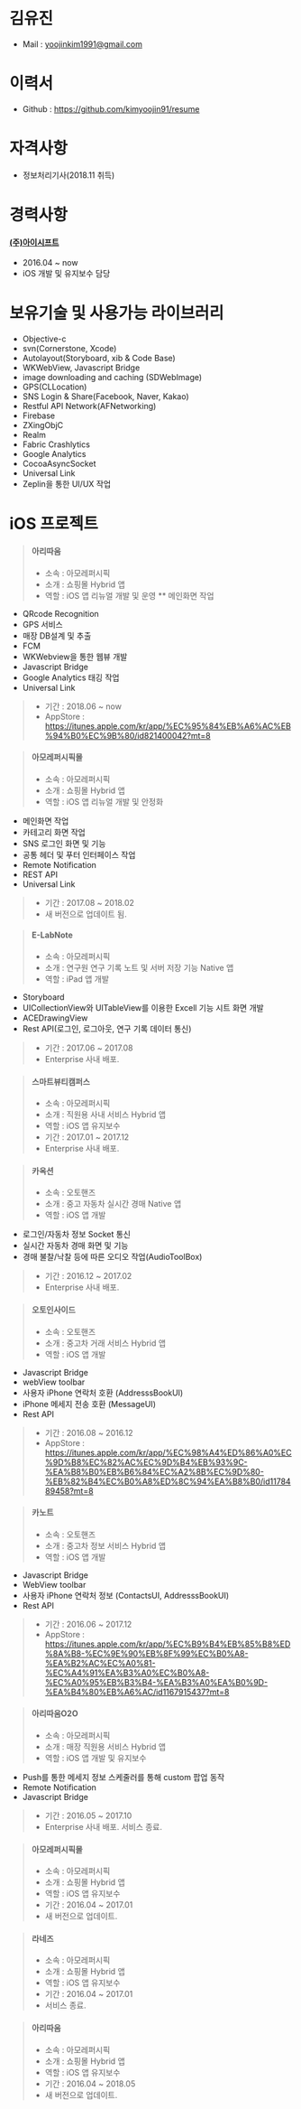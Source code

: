 # 김유진

* Mail : yoojinkim1991@gmail.com

# 이력서

* Github : https://github.com/kimyoojin91/resume

# 자격사항

* 정보처리기사(2018.11 취득)

# 경력사항

 #### [(주)아이시프트](http://www.ishift.co.kr)
 * 2016.04 ~ now
 * iOS 개발 및 유지보수 담당

# 보유기술 및 사용가능 라이브러리
 * Objective-c
 * svn(Cornerstone, Xcode)
 * Autolayout(Storyboard, xib & Code Base)
 * WKWebView, Javascript Bridge
 * image downloading and caching (SDWebImage)
 * GPS(CLLocation)
 * SNS Login & Share(Facebook, Naver, Kakao)
 * Restful API Network(AFNetworking)
 * Firebase
 * ZXingObjC
 * Realm
 * Fabric Crashlytics
 * Google Analytics
 * CocoaAsyncSocket
 * Universal Link
 * Zeplin을 통한 UI/UX 작업

# iOS 프로젝트

> #### 아리따움
> * 소속 : 아모레퍼시픽
> * 소개 : 쇼핑몰 Hybrid 앱
> * 역할 : iOS 앱 리뉴얼 개발 및 운영 
 ** 메인화면 작업
 - QRcode Recognition
 - GPS 서비스
 - 매장 DB설계 및 추출
 - FCM
 - WKWebview을 통한 웹뷰 개발
 - Javascript Bridge
 - Google Analytics 태깅 작업
 - Universal Link
> * 기간 : 2018.06 ~ now
> * AppStore : https://itunes.apple.com/kr/app/%EC%95%84%EB%A6%AC%EB%94%B0%EC%9B%80/id821400042?mt=8

> #### 아모레퍼시픽몰
> * 소속 : 아모레퍼시픽
> * 소개 : 쇼핑몰 Hybrid 앱
> * 역할 : iOS 앱 리뉴얼 개발 및 안정화 
 - 메인화면 작업 
 - 카테고리 화면 작업
 - SNS 로그인 화면 및 기능
 - 공통 헤더 및 푸터 인터페이스 작업
 - Remote Notification
 - REST API
 - Universal Link
> * 기간 : 2017.08 ~ 2018.02
> * 새 버전으로 업데이트 됨.

> #### E-LabNote
> * 소속 : 아모레퍼시픽
> * 소개 : 연구원 연구 기록 노트 및 서버 저장 기능 Native 앱
> * 역할 : iPad 앱 개발 
 - Storyboard
 - UICollectionView와 UITableView를 이용한 Excell 기능 시트 화면 개발
 - ACEDrawingView
 - Rest API(로그인, 로그아웃, 연구 기록 데이터 통신)
 
> * 기간 : 2017.06 ~ 2017.08
> * Enterprise 사내 배포.

> #### 스마트뷰티캠퍼스
> * 소속 : 아모레퍼시픽
> * 소개 : 직원용 사내 서비스 Hybrid 앱
> * 역할 : iOS 앱 유지보수
> * 기간 : 2017.01 ~ 2017.12
> * Enterprise 사내 배포.

> #### 카옥션
> * 소속 : 오토핸즈
> * 소개 : 중고 자동차 실시간 경매 Native 앱
> * 역할 : iOS 앱 개발 
 - 로그인/자동차 정보 Socket 통신
 - 실시간 자동차 경매 화면 및 기능
 - 경매 불찰/낙찰 등에 따른 오디오 작업(AudioToolBox) 
> * 기간 : 2016.12 ~ 2017.02
> * Enterprise 사내 배포.

> #### 오토인사이드
> * 소속 : 오토핸즈
> * 소개 : 중고차 거래 서비스 Hybrid 앱
> * 역할 : iOS 앱 개발 
  - Javascript Bridge
  - webView toolbar
  - 사용자 iPhone 연락처 호환 (AddresssBookUI)
  - iPhone 메세지 전송 호환 (MessageUI)
  - Rest API
> * 기간 : 2016.08 ~ 2016.12
> * AppStore : https://itunes.apple.com/kr/app/%EC%98%A4%ED%86%A0%EC%9D%B8%EC%82%AC%EC%9D%B4%EB%93%9C-%EA%B8%B0%EB%B6%84%EC%A2%8B%EC%9D%80-%EB%82%B4%EC%B0%A8%ED%8C%94%EA%B8%B0/id1178489458?mt=8

> #### 카노트
> * 소속 : 오토핸즈
> * 소개 : 중고차 정보 서비스 Hybrid 앱
> * 역할 : iOS 앱 개발 
  - Javascript Bridge
  - WebView toolbar
  - 사용자 iPhone 연락처 정보 (ContactsUI, AddresssBookUI)
  - Rest API
> * 기간 : 2016.06 ~ 2017.12
> * AppStore : https://itunes.apple.com/kr/app/%EC%B9%B4%EB%85%B8%ED%8A%B8-%EC%9E%90%EB%8F%99%EC%B0%A8-%EA%B2%AC%EC%A0%81-%EC%A4%91%EA%B3%A0%EC%B0%A8-%EC%A0%95%EB%B3%B4-%EA%B3%A0%EA%B0%9D-%EA%B4%80%EB%A6%AC/id1167915437?mt=8

> #### 아리따움O2O
> * 소속 : 아모레퍼시픽
> * 소개 : 매장 직원용 서비스 Hybrid 앱
> * 역할 : iOS 앱 개발 및 유지보수
  - Push를 통한 메세지 정보 스케줄러를 통해 custom 팝업 동작
  - Remote Notification 
  - Javascript Bridge
> * 기간 : 2016.05 ~ 2017.10
> * Enterprise 사내 배포. 서비스 종료.

> #### 아모레퍼시픽몰
> * 소속 : 아모레퍼시픽
> * 소개 : 쇼핑몰 Hybrid 앱
> * 역할 : iOS 앱 유지보수
> * 기간 : 2016.04 ~ 2017.01
> * 새 버전으로 업데이트.

> #### 라네즈
> * 소속 : 아모레퍼시픽
> * 소개 : 쇼핑몰 Hybrid 앱
> * 역할 : iOS 앱 유지보수
> * 기간 : 2016.04 ~ 2017.01
> * 서비스 종료.

> #### 아리따움
> * 소속 : 아모레퍼시픽
> * 소개 : 쇼핑몰 Hybrid 앱
> * 역할 : iOS 앱 유지보수
> * 기간 : 2016.04 ~ 2018.05
> * 새 버전으로 업데이트.
